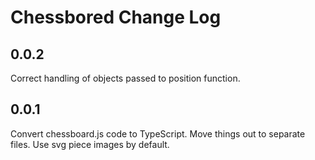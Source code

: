 # Chessbored Change Log

## 0.0.2
Correct handling of objects passed to position function.

## 0.0.1
Convert chessboard.js code to TypeScript.
Move things out to separate files.
Use svg piece images by default.
